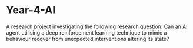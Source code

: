 # Year-4-AI
A research project investigating the following research question: Can an AI agent utilising a deep reinforcement learning technique to mimic a behaviour recover from unexpected interventions altering its state?  
